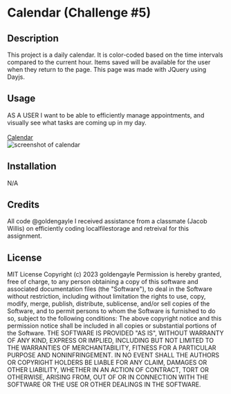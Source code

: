 # Calendar (Challenge #5)

## Description
This project is a daily calendar. It is color-coded based on the time intervals compared to the current hour. Items saved will be available for the user when they return to the page. This page was made with JQuery using Dayjs.

## Usage
AS A USER   I want to be able to efficiently manage appointments, and visually see what tasks are coming up in my day.  
<br><a href="https://goldengayle.github.io/Calendar/"> Calendar</a>
<br><img src="../assets/calendarscreenshot.png" alt="screenshot of calendar">

## Installation
N/A


## Credits
All code  @goldengayle
I received assistance from a classmate (Jacob Willis) on efficiently coding localfilestorage and retreival for this assignment.

## License
MIT License
Copyright (c) 2023 goldengayle
Permission is hereby granted, free of charge, to any person obtaining a copy of this software and associated documentation files (the "Software"), to deal in the Software without restriction, including without limitation the rights to use, copy, modify, merge, publish, distribute, sublicense, and/or sell copies of the Software, and to permit persons to whom the Software is furnished to do so, subject to the following conditions:
The above copyright notice and this permission notice shall be included in all copies or substantial portions of the Software.
THE SOFTWARE IS PROVIDED "AS IS", WITHOUT WARRANTY OF ANY KIND, EXPRESS OR IMPLIED, INCLUDING BUT NOT LIMITED TO THE WARRANTIES OF MERCHANTABILITY, FITNESS FOR A PARTICULAR PURPOSE AND NONINFRINGEMENT. IN NO EVENT SHALL THE AUTHORS OR COPYRIGHT HOLDERS BE LIABLE FOR ANY CLAIM, DAMAGES OR OTHER LIABILITY, WHETHER IN AN ACTION OF CONTRACT, TORT OR OTHERWISE, ARISING FROM, OUT OF OR IN CONNECTION WITH THE SOFTWARE OR THE USE OR OTHER DEALINGS IN THE SOFTWARE.
